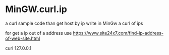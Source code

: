 # MinGW.curl.ip
a curl sample code than get host by ip write in MinGw
a curl of ips

for get a ip out of a address use https://www.site24x7.com/find-ip-address-of-web-site.html


curl 127.0.0.1
